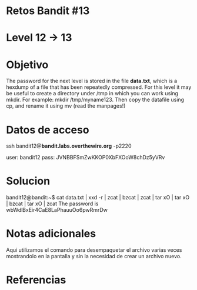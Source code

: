 # Retos Bandit #13
# Level 12 -> 13

# Objetivo
The password for the next level is stored in the file **data.txt**, which is a hexdump of a file that has been repeatedly compressed. For this level it may be useful to create a directory under /tmp in which you can work using mkdir. For example: mkdir /tmp/myname123. Then copy the datafile using cp, and rename it using mv (read the manpages!)

# Datos de acceso
ssh bandit12@**bandit.labs.overthewire.org** -p2220

user: bandit12
pass: JVNBBFSmZwKKOP0XbFXOoW8chDz5yVRv

# Solucion 
bandit12@bandit:~$ cat data.txt | xxd -r | zcat  | bzcat | zcat | tar xO | tar xO  | bzcat | tar xO | zcat
The password is wbWdlBxEir4CaE8LaPhauuOo6pwRmrDw


# Notas adicionales
Aqui  utilizamos el comando para desempaquetar el archivo varias  veces mostrandolo en la pantalla  y sin la necesidad de crear un archivo  nuevo.


# Referencias 